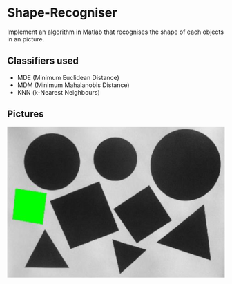 # Shape-Recogniser
Implement an algorithm in Matlab that recognises the shape of each objects in an picture.


## Classifiers used

- MDE (Minimum Euclidean Distance)
- MDM (Minimum Mahalanobis Distance)
- KNN (k-Nearest Neighbours)


## Pictures

![alt text](https://github.com/PabloCaceresRamos/Shape-Recogniser/blob/d469a06e66dfadf269e40804d2735ff03a40b6d5/Pictures/circle%20triangle%20square.png)
